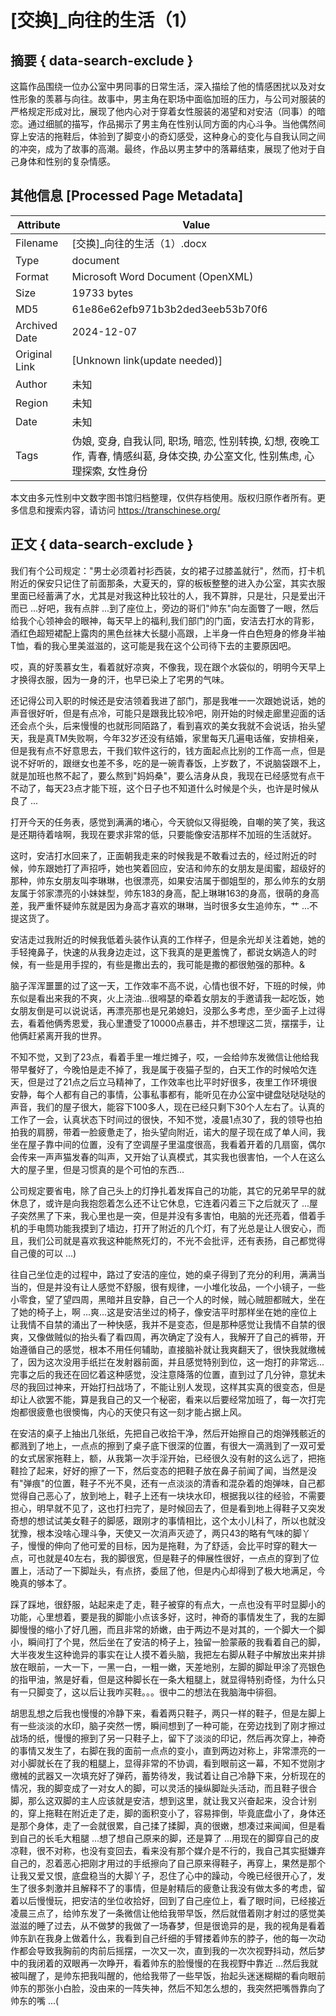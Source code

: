 # [交换]_向往的生活（1）



## 摘要  { data-search-exclude }

<!-- tcd_abstract -->
这篇作品围绕一位办公室中男同事的日常生活，深入描绘了他的情感困扰以及对女性形象的羡慕与向往。故事中，男主角在职场中面临加班的压力，与公司对服装的严格规定形成对比，展现了他内心对于穿着女性服装的渴望和对安洁（同事）的暗恋。通过细腻的描写，作品揭示了男主角在性别认同方面的内心斗争。当他偶然间穿上安洁的拖鞋后，体验到了脚变小的奇幻感受，这种身心的变化与自我认同之间的冲突，成为了故事的高潮。最终，作品以男主梦中的落幕结束，展现了他对于自己身体和性别的复杂情感。

<!-- tcd_abstract_end -->

## 其他信息 [Processed Page Metadata]

| Attribute       | Value                                  |
|-----------------|----------------------------------------|
| Filename        | [交换]_向往的生活（1）.docx                             |
| Type            | document                                 |
| Format          | Microsoft Word Document (OpenXML)                               |
| Size            | 19733 bytes                           |
| MD5             | 61e86e62efb971b3b2ded3eeb53b70f6                                  |
| Archived Date   | 2024-12-07                             |
| Original Link   | [Unknown link(update needed)]                         |
| Author          | 未知                               |
| Region          | 未知                               |
| Date            | 未知                                 |
| Tags            | 伪娘, 变身, 自我认同, 职场, 暗恋, 性别转换, 幻想, 夜晚工作, 青春, 情感纠葛, 身体交换, 办公室文化, 性别焦虑, 心理探索, 女性身份                                 |

本文由多元性别中文数字图书馆归档整理，仅供存档使用。版权归原作者所有。更多信息和搜索内容，请访问 <https://transchinese.org/>


## 正文 { data-search-exclude }

<!-- tcd_main_text -->
我们有个公司规定："男士必须着衬衫西装，女的裙子过膝盖就行"，然而，打卡机附近的保安只记住了前面那条，大夏天的，穿的板板整整的进入办公室，其实衣服里面已经蓄满了水，尤其是对我这种比较壮的人，我不算胖，只是壮，只是爱出汗而已 ...好吧，我有点胖 ...到了座位上，旁边的哥们"帅东"向左面瞥了一眼，然后给我个心领神会的眼神，每天早上的福利,我们部门的门面，安洁去打水的背影，酒红色超短裙配上露肉的黑色丝袜大长腿小高跟，上半身一件白色短身的修身半袖T恤，看的我心里美滋滋的，这可能是我在这个公司待下去的主要原因吧。

哎，真的好羡慕女生，看着就好凉爽，不像我，现在跟个水袋似的，明明今天早上才换得衣服，因为一身的汗，也早已染上了宅男的气味。

还记得公司入职的时候还是安洁领着我进了部门，那是我唯一一次跟她说话，她的声音很好听，但是有点冷，可能只是跟我比较冷吧，刚开始的时候走廊里迎面的话还会点个头，后来慢慢的也就形同陌路了，看到喜欢的美女我就不会说话，抬头望天，我是真TM失败啊，今年32岁还没有结婚，家里每天几遍电话催，安排相亲，但是我有点不好意思去，干我们软件这行的，钱方面起点比别的工作高一点，但是说不好听的，跟继女也差不多，吃的是一碗青春饭，上岁数了，不说脑袋跟不上，就是加班也熬不起了，要么熬到"妈妈桑"，要么洁身从良，我现在已经感觉有点干不动了，每天23点才能下班，这个日子也不知道什么时候是个头，也许是时候从良了 ...

打开今天的任务表，感觉到满满的堵心，今天貌似又得挺晚，自嘲的笑了笑，我这是还期待着啥啊，我现在要求非常的低，只要能像安洁那样不加班的生活就好。

这时，安洁打水回来了，正面朝我走来的时候我是不敢看过去的，经过附近的时候，帅东跟她打了声招呼，她也笑着回应，安洁和帅东的女朋友是闺蜜，超级好的那种，帅东女朋友叫李琳琳，也很漂亮，如果安洁属于御姐型的，那么帅东的女朋友属于邻家漂亮的小妹妹型，帅东183的身高，配上琳琳163的身高，很萌的身高差，我严重怀疑帅东就是因为身高才喜欢的琳琳，当时很多女生追帅东，艹 ...不提这货了。

安洁走过我附近的时候我低着头装作认真的工作样子，但是余光却关注着她，她的手轻掩鼻子，快速的从我身边走过，这下我真的是更羞愧了，都说女娲造人的时候，有一些是用手捏的，有些是撒出去的，我可能是撒的都很勉强的那种。&

脑子浑浑噩噩的过了这一天，工作效率不高不说，心情也很不好，下班的时候，帅东似是看出来我的不爽，火上浇油...很嘚瑟的牵着女朋友的手邀请我一起吃饭，她女朋友倒是可以说说话，再漂亮那也是兄弟媳妇，没那么多考虑，至少面子上过得去，看着他俩秀恩爱，我心里遭受了10000点暴击，并不想理这二货，摆摆手，让他俩赶紧离开我的世界。

不知不觉，又到了23点，看着手里一堆烂摊子，哎，一会给帅东发微信让他给我带早餐好了，今晚怕是走不掉了，我是属于夜猫子型的，白天工作的时候哈欠连天，但是过了21点之后立马精神了，工作效率也比平时好很多，夜里工作环境很安静，每个人都有自己的事情，公事私事都有，能听见在办公室中键盘哒哒哒哒的声音，我们的屋子很大，能容下100多人，现在已经只剩下30个人左右了。认真的工作了一会，认真状态下时间过的很快，不知不觉，凌晨1点30了，我的领导也拍拍我的肩膀，带着一脸疲惫走了，抬头望向附近，诺大的屋子现在成了单人间，我坐在屋子靠中间的位置，没有了空调屋子里温度很高，我看着开着的几扇窗，偶尔会传来一声声猫发春的叫声，又开始了认真模式，其实我也很害怕，一个人在这么大的屋子里，但是习惯真的是个可怕的东西...

公司规定要省电，除了自己头上的灯挣扎着发挥自己的功能，其它的兄弟早早的就休息了，或许是向我抱怨着怎么还不让它休息，它连着闪着三下之后就灭了 ...屋子突然黑了下来，我心里也是一突，但是并没有多害怕，电脑的光还亮着，借着手机的手电筒功能我摸到了墙边，打开了附近的几个灯，有了光总是让人很安心，而且，我们公司就是喜欢我这种能熬死灯的，不光不会批评，还有表扬，自己都觉得自己傻的可以 ...)

往自己坐位走的过程中，路过了安洁的座位，她的桌子得到了充分的利用，满满当当的，但是并没有让人感觉不舒服，很有规律，一小堆化妆品，一个小镜子，一些小零食，望了望四周，黑暗并且安静，自己一个人的时候，贼心贼胆都贼大，坐在了她的椅子上，啊 ...爽...这是安洁坐过的椅子，像安洁平时那样坐在她的座位上让我情不自禁的涌出了一种快感，我并不是变态，但是那种感觉让我情不自禁的很爽，又像做贼似的抬头看了看四周，再次确定了没有人，我解开了自己的裤带，开始遵循自己的感觉，根本不用任何辅助，直接脑补就让我爽翻天了，很快我就缴械了，因为这次没用手纸拦在发射器前面，并且感觉特别到位，这一炮打的非常远...完事之后的我还在回忆着这种感觉，没注意降落的位置，直到过了几分钟，意犹未尽的我回过神来，开始打扫战场了，不能让别人发现，这样其实真的很变态，但是却让人欲罢不能，算是我自己的又一个秘密，看来以后要经常加班了，每一次打完炮都很疲惫也很懊悔，内心的天使只有这一刻才能占据上风。

在安洁的桌子上抽出几张纸，先把自己收拾干净，然后开始擦自己的炮弹残骸近的都溅到了地上，一点点的擦到了桌子底下很深的位置，有很大一滴溅到了一双可爱的女式居家拖鞋上，额，从我第一次手淫开始，已经很久没有射的这么远了，把拖鞋捡了起来，好好的擦了一下，然后变态的把鞋子放在鼻子前闻了闻，当然是没有"弹痕"的位置，鞋子不光不臭，还有一点淡淡的清香和混杂着的炮弹味，自己都觉得自己恶心了，放到地上，鞋子上还有一块块水印，根据我以往的经验，不需要担心，明早就不见了，这也打扫完了，是时候回去了，但是看到地上得鞋子又突发奇想的想试试美女鞋子的脚感，跟刚才的事情相比，这个太小儿科了，所以也就没犹豫，根本没啥心理斗争，天使又一次消声灭迹了，两只43的略有气味的脚丫子，慢慢的伸向了他可爱的目标，因为是拖鞋，为了舒适，会比平时穿的鞋大一点，可也就是40左右，我的脚很宽，但是鞋子的伸展性很好，一点点的穿到了位置上，活动了一下脚趾头，有点挤，委屈了他，但是内心却得到了极大地满足，今晚真的够本了。

踩了踩地，很舒服，站起来走了走，鞋子被穿的有点大，一点也没有平时显脚小的功能，心里想着，要是我的脚能小点该多好，这时，神奇的事情发生了，我的左脚脚慢慢的缩小了好几圈，而且非常的娇嫩，由于两边不是对其的，一个脚大一个脚小，瞬间打了个晃，然后坐在了安洁的椅子上，独留一脸蒙蔽的我看着自己的脚，大半夜发生这种诡异的事实在让人摸不着头脑，我把左右脚从鞋子中解放出来并排放在眼前，一大一下，一黑一白，一粗一嫩，天差地别，左脚的脚趾甲涂了亮银色的指甲油，煞是好看，但是这种脚长在一条大粗腿上，就显得特别奇怪，为什么只有一只脚变了，这以后让我咋买鞋。。。很中二的想法在我脑海中徘徊。

胡思乱想之后我也慢慢的冷静下来，看着两只鞋子，两只一样的鞋子，但是左脚上有一些淡淡的水印，脑子突然一愣，瞬间想到了一种可能，在旁边找到了刚才擦过战场的纸，慢慢的擦到了另一只鞋子上，留下了淡淡的印记，然后再次穿上，神奇的事情又发生了，右脚在我的面前一点点的变小，直到两边对称上，非常漂亮的一对小脚就长在了我的粗腿上，显得非常的不协调，看到眼前这一幕，不知不觉刚才缴械的武器又一次填充好了弹药，蓄势待发，我试着让自己冷静下来，分析现在的情况，我的脚变成了一对女人的脚，可以灵活的操纵脚趾头活动，而且鞋子很合脚，那么这双脚的主人应该就是安洁，想到这里，就让我又兴奋起来，没合计别的，穿上拖鞋在附近走了走，脚的面积变小了，容易摔倒，毕竟底盘小了，身体还是那个身体，走了一会就很累，自己揉了揉脚，真的很嫩，想凑过来闻闻，但是看到自己的长毛大粗腿 ...想了想自己原来的脚，还是算了 ...用现在的脚穿自己的皮凉鞋，很不对称，也没有变回去，看来没有那个媒介是不行的，我自己其实挺嫌弃自己的，忍着恶心把刚才用过的手纸擦向了自己原来得鞋子，再穿上，果然是那个让我又爱又恨，底盘稳当的大脚丫子，忍住了心中的躁动，今晚已经很开心了，发生了很多刺激并且解释不了的事情，但是射精后的疲惫让我没有做太多的考虑，留着以后慢慢玩，把安洁的坐位收拾好，回到了自己座位上，看了眼时间，已经接近凌晨三点了，给帅东发了一条微信让他给我带早饭，然后就借着刚才射过的感觉美滋滋的睡了过去，从不做梦的我做了一场春梦，但是很诡异的是，我的视角是看着帅东趴在我身上做着什么，我看到自己纤细的手臂搂着帅东的脖子，他的每一次动作都会导致我胸前的肉前后摇摆，一次又一次，直到我的一次次视野抖动，然后梦中的我闭着的双眼再一次睁开，看着帅东的脸慢慢的在我视野中靠近 ...然后我就被叫醒了，是帅东把我叫醒的，他给我带了一些早饭，抬起头迷迷糊糊的看向眼前帅东的那张小白脸，没由来的一阵失神，然后不知怎么想的，我突然把嘴唇靠向了帅东的嘴 ...(
<!-- tcd_main_text_end -->

